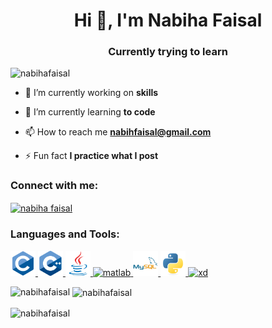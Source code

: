 <h1 align="center">Hi 👋, I'm Nabiha Faisal</h1>
<h3 align="center">Currently trying to learn</h3>

<p align="left"> <img src="https://komarev.com/ghpvc/?username=nabihafaisal&label=Profile%20views&color=0e75b6&style=flat" alt="nabihafaisal" /> </p>

- 🔭 I’m currently working on **skills**

- 🌱 I’m currently learning **to code**

- 📫 How to reach me **nabihfaisal@gmail.com**

- ⚡ Fun fact **I practice what I post**

<h3 align="left">Connect with me:</h3>
<p align="left">
<a href="https://fb.com/nabiha faisal" target="blank"><img align="center" src="https://raw.githubusercontent.com/rahuldkjain/github-profile-readme-generator/master/src/images/icons/Social/facebook.svg" alt="nabiha faisal" height="30" width="40" /></a>
</p>

<h3 align="left">Languages and Tools:</h3>
<p align="left"> <a href="https://www.cprogramming.com/" target="_blank" rel="noreferrer"> <img src="https://raw.githubusercontent.com/devicons/devicon/master/icons/c/c-original.svg" alt="c" width="40" height="40"/> </a> <a href="https://www.w3schools.com/cpp/" target="_blank" rel="noreferrer"> <img src="https://raw.githubusercontent.com/devicons/devicon/master/icons/cplusplus/cplusplus-original.svg" alt="cplusplus" width="40" height="40"/> </a> <a href="https://www.java.com" target="_blank" rel="noreferrer"> <img src="https://raw.githubusercontent.com/devicons/devicon/master/icons/java/java-original.svg" alt="java" width="40" height="40"/> </a> <a href="https://www.mathworks.com/" target="_blank" rel="noreferrer"> <img src="https://upload.wikimedia.org/wikipedia/commons/2/21/Matlab_Logo.png" alt="matlab" width="40" height="40"/> </a> <a href="https://www.mysql.com/" target="_blank" rel="noreferrer"> <img src="https://raw.githubusercontent.com/devicons/devicon/master/icons/mysql/mysql-original-wordmark.svg" alt="mysql" width="40" height="40"/> </a> <a href="https://www.python.org" target="_blank" rel="noreferrer"> <img src="https://raw.githubusercontent.com/devicons/devicon/master/icons/python/python-original.svg" alt="python" width="40" height="40"/> </a> <a href="https://www.adobe.com/products/xd.html" target="_blank" rel="noreferrer"> <img src="https://cdn.worldvectorlogo.com/logos/adobe-xd.svg" alt="xd" width="40" height="40"/> </a> </p>

<p><img align="left" src="https://github-readme-stats.vercel.app/api/top-langs?username=nabihafaisal&show_icons=true&locale=en&layout=compact" alt="nabihafaisal" /></p>

<p>&nbsp;<img align="center" src="https://github-readme-stats.vercel.app/api?username=nabihafaisal&show_icons=true&locale=en" alt="nabihafaisal" /></p>

<p><img align="center" src="https://github-readme-streak-stats.herokuapp.com/?user=nabihafaisal&" alt="nabihafaisal" /></p>
